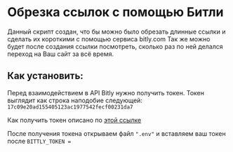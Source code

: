 # Обрезка ссылок с помощью Битли
Данный скрипт создан, что бы можно было обрезать длинные ссылки и сделать их короткими с помощью сервиса bitly.com
Так же можно будет после создания ссылки посмотреть, сколько раз по ней делался переход на Ваш сайт за всё время.

## Как установить:
Перед взаимодействием в API Bitly нужно получить токен.
Токен выглядит как строка наподобие следующей: `17c09e20ad155405123ac1977542fecf00231da7`

Как получить токен описано по [этой ссылке](https://dev.bitly.com/get_started.html)

После получения токена открываем файл `".env"` и вставляем ваш токен после ``BITTLY_TOKEN = ``

